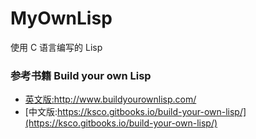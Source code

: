 # MyOwnLisp
使用 C 语言编写的 Lisp

### 参考书籍 **Build your own Lisp**

* [英文版:http://www.buildyourownlisp.com/ ](http://www.buildyourownlisp.com/)
* [中文版:https://ksco.gitbooks.io/build-your-own-lisp/](https://ksco.gitbooks.io/build-your-own-lisp/)
